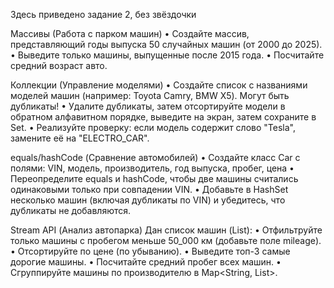 Здесь приведено задание 2, без звёздочки

Массивы (Работа с парком машин)
• Создайте массив, представляющий годы выпуска 50 случайных машин (от 2000 до 2025).
• Выведите только машины, выпущенные после 2015 года.
• Посчитайте средний возраст авто.

Коллекции (Управление моделями)
• Создайте список с названиями моделей машин (например: Toyota Camry, BMW X5). Могут быть дубликаты!
• Удалите дубликаты, затем отсортируйте модели в обратном алфавитном порядке, выведите на экран, затем сохраните в Set.
• Реализуйте проверку: если модель содержит слово "Tesla", замените её на "ELECTRO_CAR".

equals/hashCode (Сравнение автомобилей)
• Создайте класс Car с полями: VIN, модель, производитель, год выпуска, пробег, цена
• Переопределите equals и hashCode, чтобы две машины считались одинаковыми только при совпадении VIN.
• Добавьте в HashSet несколько машин (включая дубликаты по VIN) и убедитесь, что дубликаты не добавляются.

Stream API (Анализ автопарка)
Дан список машин (List<Car>):
• Отфильтруйте только машины с пробегом меньше 50_000 км (добавьте поле mileage).
• Отсортируйте по цене (по убыванию).
• Выведите топ-3 самые дорогие машины.
• Посчитайте средний пробег всех машин.
• Сгруппируйте машины по производителю в Map<String, List<Car>>.
